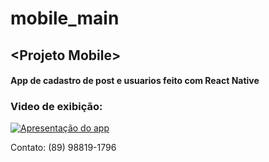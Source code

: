 # mobile_main
## &lt;Projeto Mobile>

#### App de cadastro de post e usuarios feito com React Native

### Video de exibição:

[![Apresentação do app](http://img.youtube.com/vi/i4vCoKQNw9g/0.jpg)](http://www.youtube.com/watch?v=i4vCoKQNw9g "Video do app Mobile")



Contato: (89) 98819-1796
